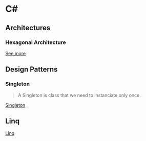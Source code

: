 # C#

## Architectures

### Hexagonal Architecture

[See more](./HexagonalArchitectureTemplate)

## Design Patterns

### Singleton

> A Singleton is class that we need to instanciate only once.

[Singleton](./DesignPatterns/Singleton/Program.cs)

## Linq

[Linq](./Linq/Linq.App/Program.cs)